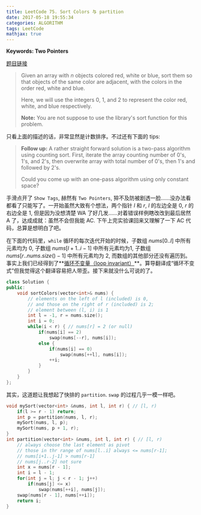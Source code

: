 ```yaml
---
title: LeetCode 75. Sort Colors 与 partition
date: 2017-05-18 19:55:34
categories: ALGORITHM
tags: LeetCode
mathjax: true
---
```


**Keywords: Two Pointers**

[题目链接](https://leetcode.com/problems/sort-colors/#/description)

> Given an array with *n* objects colored red, white or blue, sort them so that objects of the same color are adjacent, with the colors in the order red, white and blue.
>
> Here, we will use the integers 0, 1, and 2 to represent the color red, white, and blue respectively.
>
> **Note:**
> You are not suppose to use the library's sort function for this problem.

<!--more-->

只看上面的描述的话，非常显然是计数排序。不过还有下面的 tips: 

> **Follow up:**
> A rather straight forward solution is a two-pass algorithm using counting sort.
> First, iterate the array counting number of 0's, 1's, and 2's, then overwrite array with total number of 0's, then 1's and followed by 2's.
>
> Could you come up with an one-pass algorithm using only constant space?

手滑点开了 `Show Tags`, 赫然有 `Two Pointers`, 猝不及防被剧透一脸……没办法看都看了只能写了。一开始虽然大致有个想法，两个指针 $l$ 和 $r$, $l$ 的左边全是 0, $r$ 的右边全是 1, 但是因为没想清楚 WA 了好几发……对着错误样例瞎改改到最后居然 A 了，达成成就：虽然不会但我能 AC. 下午上完实验课回来又理解了一下 AC 代码，总算是想明白了吧。

在下面的代码里，`while` 循环的每次迭代开始的时候，子数组 $nums[0..l]$ 中所有元素均为 0, 子数组 $nums[l+1..i-1]$ 中所有元素均为1, 子数组 $nums[r..nums.size() - 1]$ 中所有元素均为 2, 而数组的其他部分还没有遍历到。事实上我们已经得到了**[循环不变量（loop invariant）](https://zh.wikipedia.org/zh-hans/%E5%BE%AA%E7%8E%AF%E4%B8%8D%E5%8F%98%E9%87%8F)**。算导翻译成“循环不变式”但我觉得这个翻译容易把人带歪。接下来就没什么可说的了。

```c++
class Solution {
public:
    void sortColors(vector<int>& nums) {
        // elements on the left of l (included) is 0,
        // and those on the right of r (included) is 2;
        // element between (l, i) is 1
        int l = -1, r = nums.size();
        int i = 0;
        while(i < r) { // nums[r] = 2 (or null)
            if(nums[i] == 2)
                swap(nums[--r], nums[i]);
            else {
                if(nums[i] == 0) 
                    swap(nums[++l], nums[i]);
                ++i;
            }
        }
    }
};
```

其实，这道题让我想起了快排的 `partition`. `swap` 的过程几乎一模一样吧。

```c++
void mySort(vector<int> &nums, int l, int r) { // [l, r)
    if(l >= r - 1) return;
    int p = partition(nums, l, r);
    mySort(nums, l, p);
    mySort(nums, p + 1, r);
}
int partition(vector<int> &nums, int l, int r) { // [l, r)
  	// always choose the last element as pivot
  	// those in thr range of nums[l..i] always <= nums[r-1];
  	// nums[i+1..j-1] > nums[r-1]
    // nums[j..r-2] not sure
    int x = nums[r - 1];
    int i = l - 1;
    for(int j = l; j < r - 1; j++)
        if(nums[j] <= x)
            swap(nums[++i], nums[j]);
    swap(nums[r - 1], nums[++i]);
    return i;
}
```

